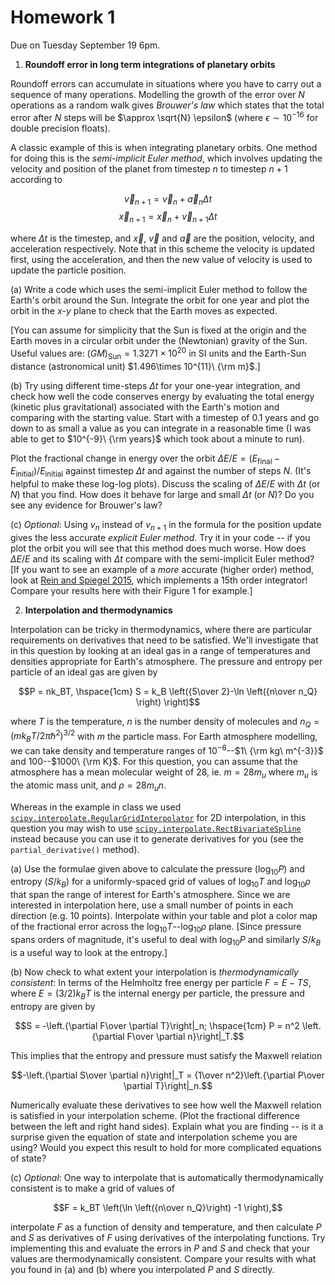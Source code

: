 # Homework 1

Due on Tuesday September 19 6pm.


1. **Roundoff error in long term integrations of planetary orbits**

Roundoff errors can accumulate in situations where you have to carry out a sequence of many operations. Modelling the growth of the error over $N$ operations as a random walk gives *Brouwer's law* which states that the total error after $N$ steps will be $\approx \sqrt{N} \epsilon$ (where $\epsilon \sim 10^{-16}$ for double precision floats).

A classic example of this is when integrating planetary orbits. One method for doing this is the *semi-implicit Euler method*, which involves updating the velocity and position of the planet from timestep $n$ to timestep $n+1$ according to

$$\vec{v}_{n+1} = \vec{v}_n + \vec{a}_{n}\Delta t$$
$$\vec{x}_{n+1} = \vec{x}_n + \vec{v}_{n+1}\Delta t$$

where $\Delta t$ is the timestep, and $\vec{x}$, $\vec{v}$ and $\vec{a}$ are the position, velocity, and acceleration respectively. Note that in this scheme the velocity is updated first, using the acceleration, and then the new value of velocity is used to update the particle position. 

(a) Write a code which uses the semi-implicit Euler method to follow the Earth's orbit around the Sun. Integrate the orbit for one year and plot the orbit in the $x$-$y$ plane to check that the Earth moves as expected. 

[You can assume for simplicity that the Sun is fixed at the origin and the Earth moves in a circular orbit under the (Newtonian) gravity of the Sun. Useful values are: $(GM)_\mathrm{Sun} = 1.3271\times 10^{20}$ in SI units and the Earth-Sun distance (astronomical unit) $1.496\times 10^{11}\ {\rm m}$.]

(b) Try using different time-steps $\Delta t$ for your one-year integration, and check how well the code conserves energy by evaluating the total energy (kinetic plus gravitational) associated with the Earth's motion and comparing with the starting value. 
Start with a timestep of $0.1$ years and go down to as small a value as you can integrate in a reasonable time (I was able to get to $10^{-9}\ {\rm years}$ which took about a minute to run). 

Plot the fractional change in energy over the orbit $\Delta E/E=(E_\mathrm{final}-E_\mathrm{initial})/E_\mathrm{initial}$ against timestep $\Delta t$ and against the number of steps $N$.  (It's helpful to make these log-log plots). Discuss the scaling of $\Delta E/E$ with $\Delta t$ (or $N$) that you find. How does it behave for large and small $\Delta t$ (or $N$)? Do you see any evidence for Brouwer's law?

(c) *Optional*: Using $v_n$ instead of $v_{n+1}$ in the formula for the position update gives the less accurate *explicit Euler method*. Try it in your code -- if you plot the orbit you will see that this method does much worse. How does $\Delta E/E$ and its scaling with $\Delta t$ compare with the semi-implicit Euler method?
[If you want to see an example of a *more* accurate (higher order) method, look at [Rein and Spiegel 2015](https://ui.adsabs.harvard.edu/abs/2015MNRAS.446.1424R/abstract), which implements a 15th order integrator! Compare your results here with their Figure 1 for example.]




2. **Interpolation and thermodynamics**

Interpolation can be tricky in thermodynamics, where there are particular requirements on derivatives that need to be satisfied. We'll investigate that in this question by looking at an ideal gas in a range of temperatures and densities appropriate for Earth's atmosphere. The pressure and entropy per particle of an ideal gas are given by 

$$P = nk_BT, \hspace{1cm} S = k_B \left({5\over 2}-\ln \left({n\over n_Q} \right) \right)$$

where $T$ is the temperature, $n$ is the number density of molecules and $n_Q=(m k_BT/2\pi\hbar^2)^{3/2}$ with $m$ the particle mass. For Earth atmosphere modelling, we can take density and temperature ranges of $10^{-6}$--$1\ {\rm kg\ m^{-3}}$ and $100$--$1000\ {\rm K}$. For this question, you can assume that the atmosphere has a mean molecular weight of $28$, ie. $m=28m_u$ where $m_u$ is the atomic mass unit, and $\rho = 28 m_u n$. 

Whereas in the example in class we used [`scipy.interpolate.RegularGridInterpolator`](https://docs.scipy.org/doc/scipy/reference/generated/scipy.interpolate.RegularGridInterpolator.html) for 2D interpolation, in this question you may wish to use [`scipy.interpolate.RectBivariateSpline`](https://docs.scipy.org/doc/scipy/reference/generated/scipy.interpolate.RectBivariateSpline.html#scipy.interpolate.RectBivariateSpline) instead because you can use it to generate derivatives for you (see the `partial_derivative()` method).

(a) Use the formulae given above to calculate the pressure ($\log_{10} P$) and entropy ($S/k_B$) for a uniformly-spaced grid of values of $\log_{10}T$ and $\log_{10}\rho$ that span the range of interest for Earth's atmosphere. Since we are interested in interpolation here, use a small number of points in each direction (e.g. $10$ points).
Interpolate within your table and plot a color map of the fractional error across the $\log_{10}T$--$\log_{10}\rho$ plane. [Since pressure spans orders of magnitude, it's useful to deal with $\log_{10} P$ and similarly $S/k_B$ is a useful way to look at the entropy.]

(b) Now check to what extent your interpolation is *thermodynamically consistent*: In terms of the Helmholtz free energy per particle $F=E-TS$, where $E=(3/2)k_BT$ is the internal energy per particle, the pressure and entropy are given by 

$$S = -\left.{\partial F\over \partial T}\right|_n; \hspace{1cm} P = n^2 \left.{\partial F\over \partial n}\right|_T.$$ 

This implies that the entropy and pressure must satisfy the Maxwell relation

$$-\left.{\partial S\over \partial n}\right|_T = {1\over n^2}\left.{\partial P\over \partial T}\right|_n.$$

Numerically evaluate these derivatives to see how well the Maxwell relation is satisfied in your interpolation scheme. (Plot the fractional difference between the left and right hand sides).
Explain what you are finding -- is it a surprise given the equation of state and interpolation scheme you are using? Would you expect this result to hold for more complicated equations of state?

(c) *Optional*: One way to interpolate that is automatically thermodynamically consistent is to make a grid of values of 

$$F = k_BT \left(\ln \left({n\over n_Q}\right) -1 \right),$$ 

interpolate $F$ as a function of density and temperature, and then calculate $P$ and $S$ as derivatives of $F$ using derivatives of the interpolating functions. Try implementing this and evaluate the errors in $P$ and $S$ and check that your values are thermodynamically consistent. Compare your results with what you found in (a) and (b) where you interpolated $P$ and $S$ directly.























